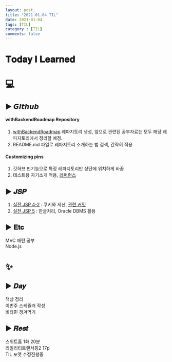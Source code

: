 ```yaml
---
layout: post
title: "2021.01.04 TIL"
date: 2021-01-04
tags: [TIL]
category : [TIL]
comments: false
---
```


# 𝐓𝐨𝐝𝐚𝐲 𝐈 𝐋𝐞𝐚𝐫𝐧𝐞𝐝

# 💻  

<!-- ### 𝑷𝒓𝒐𝒃𝒍𝒆𝒎 𝑺𝒐𝒍𝒗𝒊𝒏𝒈
구현 1문제 풀기   -->

## ▶ 𝙂𝙞𝙩𝙝𝙪𝙗
#### withBackendRoadmap Repository
1) [withBackendRoadmap](https://github.com/JooMal/withBackendRoadmap) 레파지토리 생성, 앞으로 관련된 공부자료는 모두 해당 레파지토리에서 정리할 예정.  
2) README.md 파일로 레파지토리 소개하는 법 검색, 간략히 적용    
#### Customizing pins
1) 깃허브 핀기능으로 특정 레파지토리만 상단에 위치하게 바꿈  
2) 테스트용 자기소개 적용, [레퍼런스](https://zzuzu.tistory.com/6)  

## ▶ 𝑱𝑺𝑷
1) [실전 JSP 4-2](https://joomal.github.io//210104jsp/) : 쿠키와 세션, [관련 커밋](https://github.com/JooMal/withBackendRoadmap/tree/main/JSP/SessionAndCookie)  
2) [실전 JSP 5](https://joomal.github.io//210104jsp2/) : 한글처리, Oracle DBMS 활용  

<!-- ### #𝑩𝑩𝑩𝑩𝑭𝑭 -->

## ▶ 𝐄𝐭𝐜
MVC 패턴 공부  
Node.js  

# ✨

## ▶ 𝑫𝒂𝒚
책상 정리  
이번주 스케쥴러 작성  
비타민 챙겨먹기  

## ▶ 𝑹𝒆𝒔𝒕
스위트홈 1화 20분  
리얼리티트랜서핑2 17p  
TIL 포맷 수정진행중  
